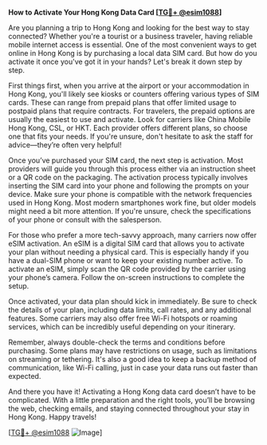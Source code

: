 **How to Activate Your Hong Kong Data Card [[TG💪+ @esim1088](https://t.me/s/esim1088)]**

Are you planning a trip to Hong Kong and looking for the best way to stay connected? Whether you're a tourist or a business traveler, having reliable mobile internet access is essential. One of the most convenient ways to get online in Hong Kong is by purchasing a local data SIM card. But how do you activate it once you've got it in your hands? Let's break it down step by step.

First things first, when you arrive at the airport or your accommodation in Hong Kong, you'll likely see kiosks or counters offering various types of SIM cards. These can range from prepaid plans that offer limited usage to postpaid plans that require contracts. For travelers, the prepaid options are usually the easiest to use and activate. Look for carriers like China Mobile Hong Kong, CSL, or HKT. Each provider offers different plans, so choose one that fits your needs. If you're unsure, don't hesitate to ask the staff for advice—they’re often very helpful!

Once you’ve purchased your SIM card, the next step is activation. Most providers will guide you through this process either via an instruction sheet or a QR code on the packaging. The activation process typically involves inserting the SIM card into your phone and following the prompts on your device. Make sure your phone is compatible with the network frequencies used in Hong Kong. Most modern smartphones work fine, but older models might need a bit more attention. If you're unsure, check the specifications of your phone or consult with the salesperson.

For those who prefer a more tech-savvy approach, many carriers now offer eSIM activation. An eSIM is a digital SIM card that allows you to activate your plan without needing a physical card. This is especially handy if you have a dual-SIM phone or want to keep your existing number active. To activate an eSIM, simply scan the QR code provided by the carrier using your phone’s camera. Follow the on-screen instructions to complete the setup.

Once activated, your data plan should kick in immediately. Be sure to check the details of your plan, including data limits, call rates, and any additional features. Some carriers may also offer free Wi-Fi hotspots or roaming services, which can be incredibly useful depending on your itinerary.

Remember, always double-check the terms and conditions before purchasing. Some plans may have restrictions on usage, such as limitations on streaming or tethering. It's also a good idea to keep a backup method of communication, like Wi-Fi calling, just in case your data runs out faster than expected.

And there you have it! Activating a Hong Kong data card doesn’t have to be complicated. With a little preparation and the right tools, you’ll be browsing the web, checking emails, and staying connected throughout your stay in Hong Kong. Happy travels!

[[TG💪+ @esim1088](https://t.me/s/esim1088) ![Image](https://i.postimg.cc/Y0z9fWf4/image.png)]